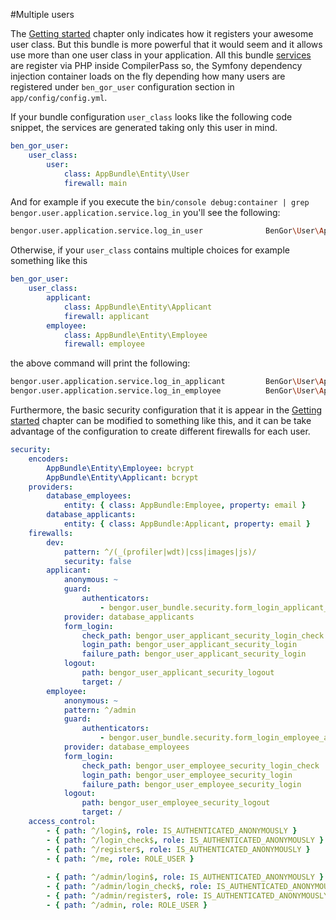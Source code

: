#Multiple users

The [Getting started](getting_started.md) chapter only indicates how it registers your awesome user class. But this
bundle is more powerful that it would seem and it allows use more than one user class in your application. All this
bundle [services](service_reference.md) are register via PHP inside CompilerPass so, the Symfony dependency injection
container loads on the fly depending how many users are registered under `ben_gor_user` configuration section in
`app/config/config.yml`.

If your bundle configuration `user_class` looks like the following code snippet, the services are generated taking
only this user in mind. 
```yml
ben_gor_user:
    user_class:
        user:
            class: AppBundle\Entity\User
            firewall: main
```
And for example if you execute the `bin/console debug:container | grep bengor.user.application.service.log_in`
you'll see the following:
```bash
bengor.user.application.service.log_in_user              BenGor\User\Application\Service\LogOutUserService
```
Otherwise, if your `user_class` contains multiple choices for example something like this
```yml
ben_gor_user:
    user_class:
        applicant:
            class: AppBundle\Entity\Applicant
            firewall: applicant
        employee:
            class: AppBundle\Entity\Employee
            firewall: employee
```
the above command will print the following:
```bash
bengor.user.application.service.log_in_applicant         BenGor\User\Application\Service\LogOutUserService
bengor.user.application.service.log_in_employee          BenGor\User\Application\Service\LogOutUserService
```


Furthermore, the basic security configuration that it is appear in the [Getting started](getting_started.md) chapter
can be modified to something like this, and it can be take advantage of the configuration to create different firewalls
for each user.
```yml
security:
    encoders:
        AppBundle\Entity\Employee: bcrypt
        AppBundle\Entity\Applicant: bcrypt
    providers:
        database_employees:
            entity: { class: AppBundle:Employee, property: email }
        database_applicants:
            entity: { class: AppBundle:Applicant, property: email }
    firewalls:
        dev:
            pattern: ^/(_(profiler|wdt)|css|images|js)/
            security: false
        applicant:
            anonymous: ~
            guard:
                authenticators:
                    - bengor.user_bundle.security.form_login_applicant_authenticator
            provider: database_applicants
            form_login:
                check_path: bengor_user_applicant_security_login_check
                login_path: bengor_user_applicant_security_login
                failure_path: bengor_user_applicant_security_login
            logout:
                path: bengor_user_applicant_security_logout
                target: /
        employee:
            anonymous: ~
            pattern: ^/admin
            guard:
                authenticators:
                    - bengor.user_bundle.security.form_login_employee_authenticator
            provider: database_employees
            form_login:
                check_path: bengor_user_employee_security_login_check
                login_path: bengor_user_employee_security_login
                failure_path: bengor_user_employee_security_login
            logout:
                path: bengor_user_employee_security_logout
                target: /
    access_control:
        - { path: ^/login$, role: IS_AUTHENTICATED_ANONYMOUSLY }
        - { path: ^/login_check$, role: IS_AUTHENTICATED_ANONYMOUSLY }
        - { path: ^/register$, role: IS_AUTHENTICATED_ANONYMOUSLY }
        - { path: ^/me, role: ROLE_USER }
        
        - { path: ^/admin/login$, role: IS_AUTHENTICATED_ANONYMOUSLY }
        - { path: ^/admin/login_check$, role: IS_AUTHENTICATED_ANONYMOUSLY }
        - { path: ^/admin/register$, role: IS_AUTHENTICATED_ANONYMOUSLY }
        - { path: ^/admin, role: ROLE_USER }
```
